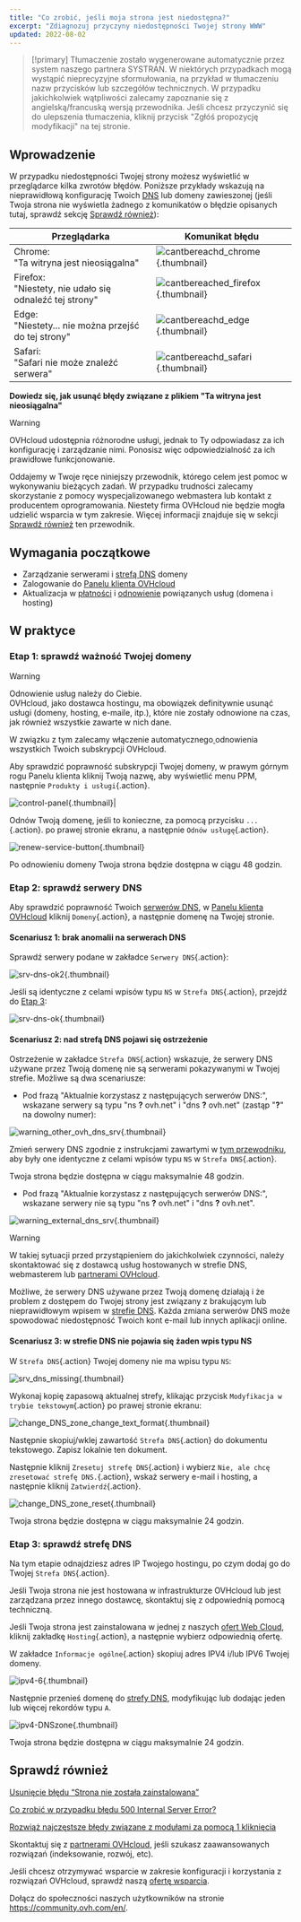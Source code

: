 ```yaml
---
title: "Co zrobić, jeśli moja strona jest niedostępna?"
excerpt: "Zdiagnozuj przyczyny niedostępności Twojej strony WWW"
updated: 2022-08-02
---
```


> [!primary]
> Tłumaczenie zostało wygenerowane automatycznie przez system naszego partnera SYSTRAN. W niektórych przypadkach mogą wystąpić nieprecyzyjne sformułowania, na przykład w tłumaczeniu nazw przycisków lub szczegółów technicznych. W przypadku jakichkolwiek wątpliwości zalecamy zapoznanie się z angielską/francuską wersją przewodnika. Jeśli chcesz przyczynić się do ulepszenia tłumaczenia, kliknij przycisk "Zgłóś propozycję modyfikacji" na tej stronie.
>

## Wprowadzenie 

W przypadku niedostępności Twojej strony możesz wyświetlić w przeglądarce kilka zwrotów błędów. Poniższe przykłady wskazują na nieprawidłową konfigurację Twoich [DNS](/pages/web/domains/dns_server_general_information#zrozumienie-pojecia-dns) lub domeny zawieszonej (jeśli Twoja strona nie wyświetla żadnego z komunikatów o błędzie opisanych tutaj, sprawdź sekcję [Sprawdź również](#gofurther)):

|Przeglądarka|Komunikat błędu|
|-|---|
|Chrome:<br>"Ta witryna jest nieosiągalna"|![cantbereachd_chrome](images/cantbereached_chrome.png){.thumbnail}|
|Firefox:<br>"Niestety, nie udało się odnaleźć tej strony"|![cantbereached_firefox](images/cantbereached_firefox.png){.thumbnail}|
|Edge:<br>"Niestety… nie można przejść do tej strony"|![cantbereachd_edge](images/cantbereached_edge.png){.thumbnail}|
|Safari:<br>"Safari nie może znaleźć serwera"|![cantbereachd_safari](images/cantbereached_safari.png){.thumbnail}|

**Dowiedz się, jak usunąć błędy związane z plikiem "Ta witryna jest nieosiągalna"**

> [!warning]
>
> OVHcloud udostępnia różnorodne usługi, jednak to Ty odpowiadasz za ich konfigurację i zarządzanie nimi. Ponosisz więc odpowiedzialność za ich prawidłowe funkcjonowanie.
>
> Oddajemy w Twoje ręce niniejszy przewodnik, którego celem jest pomoc w wykonywaniu bieżących zadań. W przypadku trudności zalecamy skorzystanie z pomocy wyspecjalizowanego webmastera lub kontakt z producentem oprogramowania. Niestety firma OVHcloud nie będzie mogła udzielić wsparcia w tym zakresie. Więcej informacji znajduje się w sekcji [Sprawdź również](#gofurther) ten przewodnik.
>

## Wymagania początkowe

- Zarządzanie serwerami i [strefą DNS](/pages/web/domains/dns_zone_edit#zrozumienie-pojecia-dns) domeny
- Zalogowanie do [Panelu klienta OVHcloud](https://www.ovh.com/auth/?action=gotomanager&from=https://www.ovh.pl/&ovhSubsidiary=pl)
- Aktualizacja w [płatności](/pages/account/billing/invoice_management#pay-bills) i [odnowienie](/pages/account/billing/how_to_use_automatic_renewal#renewal-management) powiązanych usług (domena i hosting)

## W praktyce

### Etap 1: sprawdź ważność Twojej domeny

> [!warning]
>
> Odnowienie usług należy do Ciebie.<br>
> OVHcloud, jako dostawca hostingu, ma obowiązek definitywnie usunąć usługi (domeny, hosting, e-maile, itp.), które nie zostały odnowione na czas, jak również wszystkie zawarte w nich dane.
>
> W związku z tym zalecamy włączenie automatycznego[ ](/pages/account/billing/how_to_use_automatic_renewal#w-praktyce) odnowienia wszystkich Twoich subskrypcji OVHcloud.
>

Aby sprawdzić poprawność subskrypcji Twojej domeny, w prawym górnym rogu Panelu klienta kliknij Twoją nazwę, aby wyświetlić menu PPM, następnie `Produkty i usługi`{.action}.

![control-panel](images/control-panel.png){.thumbnail}|

Odnów Twoją domenę, jeśli to konieczne, za pomocą przycisku `...`{.action}. po prawej stronie ekranu, a następnie `Odnów usługę`{.action}.

![renew-service-button](images/renew-service-button.png){.thumbnail}

Po odnowieniu domeny Twoja strona będzie dostępna w ciągu 48 godzin.

### Etap 2: sprawdź serwery DNS

Aby sprawdzić poprawność Twoich [serwerów DNS](/pages/web_cloud/domains/dns_server_general_information), w [Panelu klienta OVHcloud](https://www.ovh.com/auth/?action=gotomanager&from=https://www.ovh.pl/&ovhSubsidiary=pl) kliknij `Domeny`{.action}, a następnie domenę na Twojej stronie.

#### Scenariusz 1: brak anomalii na serwerach DNS

Sprawdź serwery podane w zakładce `Serwery DNS`{.action}:

![srv-dns-ok2](images/srv-dns-ok2.png){.thumbnail}

Jeśli są identyczne z celami wpisów typu `NS` w `Strefa DNS`{.action}, przejdź do [Etap 3](#step3):

![srv-dns-ok](images/srv-dns-ok.png){.thumbnail}

#### Scenariusz 2: nad strefą DNS pojawi się ostrzeżenie

Ostrzeżenie w zakładce `Strefa DNS`{.action} wskazuje, że serwery DNS używane przez Twoją domenę nie są serwerami pokazywanymi w Twojej strefie. Możliwe są dwa scenariusze:

- Pod frazą "Aktualnie korzystasz z następujących serwerów DNS:", wskazane serwery są typu "ns **?** ovh.net" i "dns **?** ovh.net" (zastąp "**?**" na dowolny numer):

![warning_other_ovh_dns_srv](images/warning_other_ovh_dns_srv.png){.thumbnail}

Zmień serwery DNS zgodnie z instrukcjami zawartymi w [tym przewodniku](/pages/web/domains/dns_server_general_information#zmien-serwery-dns), aby były one identyczne z celami wpisów typu `NS` w `Strefa DNS`{.action}.

Twoja strona będzie dostępna w ciągu maksymalnie 48 godzin.

- Pod frazą "Aktualnie korzystasz z następujących serwerów DNS:", wskazane serwery nie są typu "ns **?** ovh.net" i "dns **?** ovh.net".

![warning_external_dns_srv](images/warning_external_dns_srv.png){.thumbnail}

> [!warning]
>
> W takiej sytuacji przed przystąpieniem do jakichkolwiek czynności, należy skontaktować się z dostawcą usług hostowanych w strefie DNS, webmasterem lub [partnerami OVHcloud](https://partner.ovhcloud.com/pl/directory/).
>
> Możliwe, że serwery DNS używane przez Twoją domenę działają i że problem z dostępem do Twojej strony jest związany z brakującym lub nieprawidłowym wpisem w [strefie DNS](/pages/web/domains/dns_zone_edit#zrozumienie-pojecia-dns). Każda zmiana serwerów DNS może spowodować niedostępność Twoich kont e-mail lub innych aplikacji online.
>

#### Scenariusz 3: w strefie DNS nie pojawia się żaden wpis typu NS

W `Strefa DNS`{.action} Twojej domeny nie ma wpisu typu `NS`:

![srv_dns_missing](images/srv_dns_missing.png){.thumbnail}

Wykonaj kopię zapasową aktualnej strefy, klikając przycisk `Modyfikacja w trybie tekstowym`{.action} po prawej stronie ekranu:

![change_DNS_zone_change_text_format](images/change_DNS_zone_change_text_format.png){.thumbnail}

Następnie skopiuj/wklej zawartość `Strefa DNS`{.action} do dokumentu tekstowego. Zapisz lokalnie ten dokument.

Następnie kliknij `Zresetuj strefę DNS`{.action} i wybierz `Nie, ale chcę zresetować strefę DNS.`{.action}, wskaż serwery e-mail i hosting, a następnie kliknij `Zatwierdź`{.action}.

![change_DNS_zone_reset](images/change_DNS_zone_reset.png){.thumbnail}

Twoja strona będzie dostępna w ciągu maksymalnie 24 godzin.

### Etap 3: sprawdź strefę DNS <a name="step3"></a>

Na tym etapie odnajdziesz adres IP Twojego hostingu, po czym dodaj go do Twojej `Strefa DNS`{.action}.

Jeśli Twoja strona nie jest hostowana w infrastrukturze OVHcloud lub jest zarządzana przez innego dostawcę, skontaktuj się z odpowiednią pomocą techniczną.

Jeśli Twoja strona jest zainstalowana w jednej z naszych [ofert Web Cloud](https://www.ovhcloud.com/pl/web-hosting/), kliknij zakładkę `Hosting`{.action}, a następnie wybierz odpowiednią ofertę.

W zakładce `Informacje ogólne`{.action} skopiuj adres IPV4 i/lub IPV6 Twojej domeny.

![ipv4-6](images/ipv4-6.png){.thumbnail}

Następnie przenieś domenę do [strefy DNS](/pages/web/domains/dns_zone_edit#modyfikacja-strefy-dns-domeny), modyfikując lub dodając jeden lub więcej rekordów typu `A`.

![ipv4-DNSzone](images/ipv4-DNSzone.png){.thumbnail}

Twoja strona będzie dostępna w ciągu maksymalnie 24 godzin.

## Sprawdź również <a name="gofurther"></a>

[Usunięcie błędu “Strona nie została zainstalowana”](/pages/web_cloud/web_hosting/multisites_website_not_installed)

[Co zrobić w przypadku błędu 500 Internal Server Error?](/pages/web_cloud/web_hosting/diagnostic_fix_500_internal_server_error)

[Rozwiąż najczęstsze błędy związane z modułami za pomocą 1 kliknięcia](/pages/web_cloud/web_hosting/diagnostic_errors_module1clic)

Skontaktuj się z [partnerami OVHcloud](https://partner.ovhcloud.com/pl/directory/), jeśli szukasz zaawansowanych rozwiązań (indeksowanie, rozwój, etc).

Jeśli chcesz otrzymywać wsparcie w zakresie konfiguracji i korzystania z rozwiązań OVHcloud, sprawdź naszą [ofertę wsparcia](https://www.ovhcloud.com/pl/support-levels/).

Dołącz do społeczności naszych użytkowników na stronie <https://community.ovh.com/en/>.

